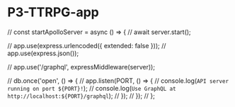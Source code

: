 # P3-TTRPG-app

// const startApolloServer = async () => {
//   await server.start();
  
//   app.use(express.urlencoded({ extended: false }));
//   app.use(express.json());
  
//   app.use('/graphql', expressMiddleware(server));

//   db.once('open', () => {
//     app.listen(PORT, () => {
//       console.log(`API server running on port ${PORT}!`);
//       console.log(`Use GraphQL at http://localhost:${PORT}/graphql`);
//     });
//   });
// };